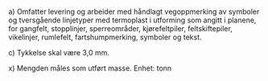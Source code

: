 a) Omfatter levering og arbeider med håndlagt vegoppmerking av symboler og tversgående linjetyper med termoplast i utforming som angitt i planene, for gangfelt, stopplinjer, sperreområder, kjørefeltpiler, feltskiftepiler, vikelinjer, rumlefelt, fartshumpmerking, symboler og tekst.

c) Tykkelse skal være 3,0 mm.

x) Mengden måles som utført masse. Enhet: tonn

